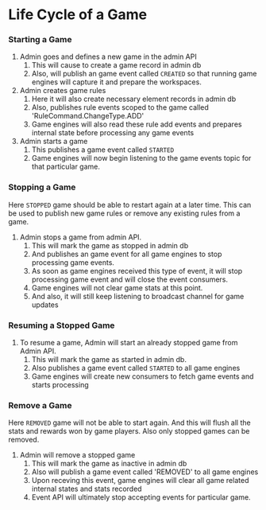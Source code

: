 # Life Cycle of a Game

### Starting a Game
 1. Admin goes and defines a new game in the admin API
    1. This will cause to create a game record in admin db
    2. Also, will publish an game event called `CREATED` so that running game engines will capture it and prepare the workspaces.
 2. Admin creates game rules
    1. Here it will also create necessary element records in admin db
    2. Also, publishes rule events scoped to the game called 'RuleCommand.ChangeType.ADD'
    3. Game engines will also read these rule add events and prepares internal state before processing any game events
 3. Admin starts a game
    1. This publishes a game event called `STARTED`
    2. Game engines will now begin listening to the game events topic for that particular game.
 
### Stopping a Game

Here `STOPPED` game should be able to restart again at a later time.
This can be used to publish new game rules or remove any existing rules from a game.

 1. Admin stops a game from admin API.
    1. This will mark the game as stopped in admin db
    2. And publishes an game event for all game engines to stop processing game events.
    3. As soon as game engines received this type of event, it will stop processing game event and will close the event consumers.
    4. Game engines will not clear game stats at this point.
    5. And also, it will still keep listening to broadcast channel for game updates

### Resuming a Stopped Game

 1. To resume a game, Admin will start an already stopped game from Admin API.
    1. This will mark the game as started in admin db.
    2. Also publishes a game event called `STARTED` to all game engines
    3. Game engines will create new consumers to fetch game events and starts processing


### Remove a Game

Here `REMOVED` game will not be able to start again. And this will flush
all the stats and rewards won by game players. Also only stopped games
can be removed.

 1. Admin will remove a stopped game
    1. This will mark the game as inactive in admin db
    2. Also will publish a game event called 'REMOVED' to all game engines
    3. Upon receving this event, game engines will clear all game related internal states and stats recorded
    4. Event API will ultimately stop accepting events for particular game.


